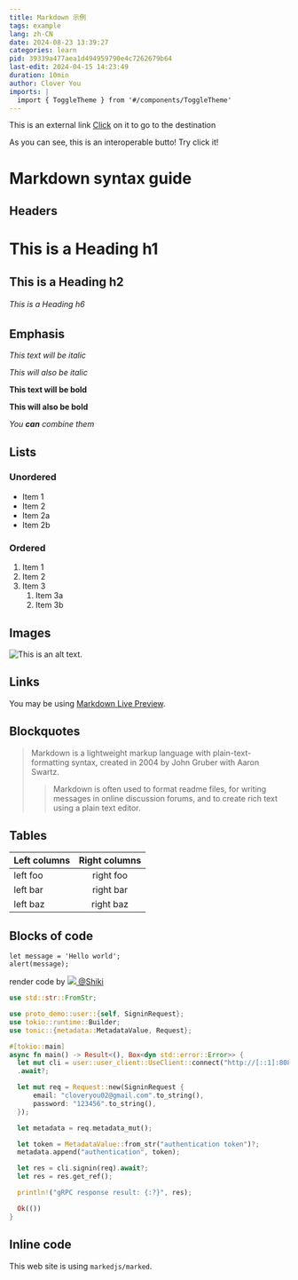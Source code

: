 ```yaml
---
title: Markdown 示例
tags: example
lang: zh-CN
date: 2024-08-23 13:39:27
categories: learn
pid: 39339a477aea1d494959790e4c7262679b64
last-edit: 2024-04-15 14:23:49
duration: 10min
author: Clover You
imports: |
  import { ToggleTheme } from '#/components/ToggleTheme'
---
```


This is an external link <a href="http://www.ctong.top" target="_blank">Click</a> on it to go to the destination

As you can see, this is an interoperable butto! Try click it!

<div>
  <ToggleTheme />
</div>

# Markdown syntax guide

## Headers

# This is a Heading h1

## This is a Heading h2

###### This is a Heading h6

## Emphasis

*This text will be italic*

*This will also be italic*

**This text will be bold**

**This will also be bold**

*You **can** combine them*

## Lists

### Unordered

* Item 1
* Item 2
* Item 2a
* Item 2b

### Ordered

1. Item 1
2. Item 2
3. Item 3
    1. Item 3a
    2. Item 3b

## Images

<img src="https://markdownlivepreview.com/image/sample.webp" alt="This is an alt text." title="This is a sample image." className="!w-auto" />

## Links

You may be using [Markdown Live Preview](https://markdownlivepreview.com/).

## Blockquotes

> Markdown is a lightweight markup language with plain-text-formatting syntax, created in 2004 by John Gruber with Aaron Swartz.
>
>> Markdown is often used to format readme files, for writing messages in online discussion forums, and to create rich text using a plain text editor.

## Tables

| Left columns  | Right columns |
| ------------- |:-------------:|
| left foo      | right foo     |
| left bar      | right bar     |
| left baz      | right baz     |

## Blocks of code

```
let message = 'Hello world';
alert(message);
```

render code by <a class="markdown-magic-link" href="https://shiki.style" target="_blank" rel="noopener">
  <img class="markdown-magic-link-image" src="https://avatars.githubusercontent.com/u/69196822?v=4" />
  @Shiki
</a>

```rust
use std::str::FromStr;

use proto_demo::user::{self, SigninRequest};
use tokio::runtime::Builder;
use tonic::{metadata::MetadataValue, Request};

#[tokio::main]
async fn main() -> Result<(), Box<dyn std::error::Error>> {
  let mut cli = user::user_client::UseClient::connect("http://[::1]:8081")
  .await?;

  let mut req = Request::new(SigninRequest {
      email: "cloveryou02@gmail.com".to_string(),
      password: "123456".to_string(),
  });

  let metadata = req.metadata_mut();

  let token = MetadataValue::from_str("authentication token")?;
  metadata.append("authentication", token);

  let res = cli.signin(req).await?;
  let res = res.get_ref();

  println!("gRPC response result: {:?}", res);

  Ok(())
}
```

## Inline code

This web site is using `markedjs/marked`.
